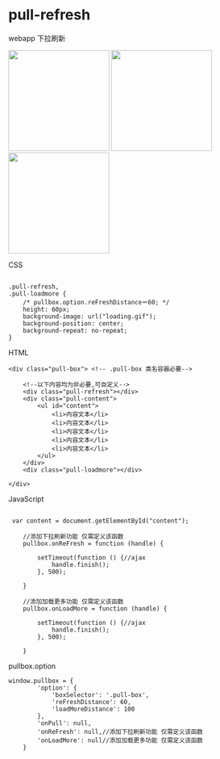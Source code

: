 # pull-refresh
webapp 下拉刷新


<img width="200" src="https://raw.githubusercontent.com/huaable/pull-refresh/master/Screenshot_2015-08-11-22-43-03.png"/>
<img width="200" src="https://raw.githubusercontent.com/huaable/pull-refresh/master/Screenshot_2015-08-11-22-43-13.png"/>
<img width="200" src="https://raw.githubusercontent.com/huaable/pull-refresh/master/Screenshot_2015-08-11-22-43-22.png"/>


CSS

```

.pull-refresh,
.pull-loadmore {
	/* pullbox.option.reFreshDistance＝60; */
	height: 60px;
	background-image: url("loading.gif");
	background-position: center;
	background-repeat: no-repeat;
}

```

HTML
```
<div class="pull-box"> <!-- .pull-box 类名容器必要-->

    <!--以下内容均为非必要,可自定义-->
    <div class="pull-refresh"></div>
    <div class="pull-content">
        <ul id="content">
            <li>内容文本</li>
            <li>内容文本</li>
            <li>内容文本</li>
            <li>内容文本</li>
            <li>内容文本</li>
        </ul>
    </div>
    <div class="pull-loadmore"></div>

</div>

```
JavaScript

```

 var content = document.getElementById("content");

    //添加下拉刷新功能 仅需定义该函数
    pullbox.onReFresh = function (handle) {
    
        setTimeout(function () {//ajax
            handle.finish();
        }, 500);

    }

    //添加加载更多功能 仅需定义该函数
    pullbox.onLoadMore = function (handle) {
    
        setTimeout(function () {//ajax
            handle.finish();
        }, 500);

    }

```

pullbox.option

```
window.pullbox = {
		'option': {
			'boxSelector': '.pull-box',
			'reFreshDistance': 60,
			'loadMoreDistance': 100
		},
		'onPull': null,
		'onReFresh': null,//添加下拉刷新功能 仅需定义该函数
		'onLoadMore': null//添加加载更多功能 仅需定义该函数
	}

```
